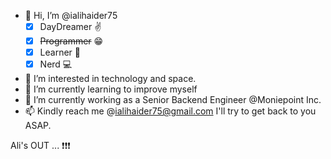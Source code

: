 - 👋 Hi, I’m @ialihaider75 
  - [x] DayDreamer :v:
  - [x] ~~Programmer~~ :grin:
  - [x] Learner :sparkling_heart:
  - [x] Nerd :computer:
- 👀 I’m interested in technology and space.
- 🌱 I’m currently learning to improve myself
- 💞️ I’m currently working as a Senior Backend Engineer @Moniepoint Inc.
- 📫 Kindly reach me @ialihaider75@gmail.com I'll try to get back to you ASAP.

Ali's OUT ... :exclamation::exclamation::exclamation:

<!---
ialihaider75/ialihaider75 is a ✨ special ✨ repository because its `README.md` (this file) appears on your GitHub profile.
You can click the Preview link to take a look at your changes.
--->

